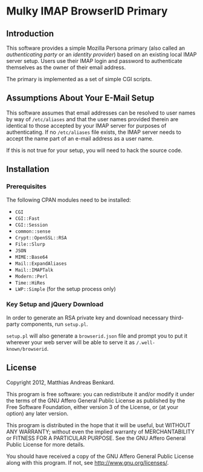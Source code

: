 <!--- -*- mode: markdown; coding: utf-8 -*- --->

# Mulky IMAP BrowserID Primary

## Introduction

This software provides a simple Mozilla Persona primary (also called
an *authenticating party* or an *identity provider*) based on an existing
local IMAP server setup.  Users use their IMAP login and password to
authenticate themselves as the owner of their email address.

The primary is implemented as a set of simple CGI scripts.


## Assumptions About Your E-Mail Setup

This software assumes that email addresses can be resolved to user
names by way of `/etc/aliases` and that the user names provided
therein are identical to those accepted by your IMAP server for
purposes of authenticating.  If no `/etc/aliases` file exists, the
IMAP server needs to accept the name part of an e-mail address as a
user name.

If this is not true for your setup, you will need to hack the source
code.


## Installation

### Prerequisites

The following CPAN modules need to be installed:

 * `CGI`
 * `CGI::Fast`
 * `CGI::Session`
 * `common::sense`
 * `Crypt::OpenSSL::RSA`
 * `File::Slurp`
 * `JSON`
 * `MIME::Base64`
 * `Mail::ExpandAliases`
 * `Mail::IMAPTalk`
 * `Modern::Perl`
 * `Time::HiRes`
 * `LWP::Simple` (for the setup process only)

### Key Setup and jQuery Download

In order to generate an RSA private key and download necessary
third-party components, run `setup.pl`.

`setup.pl` will also generate a `browserid.json` file and prompt you
to put it wherever your web server will be able to serve it as
`/.well-known/browserid`.


## License

Copyright 2012, Matthias Andreas Benkard.

This program is free software: you can redistribute it and/or modify
it under the terms of the GNU Affero General Public License as published by
the Free Software Foundation, either version 3 of the License, or
(at your option) any later version.

This program is distributed in the hope that it will be useful,
but WITHOUT ANY WARRANTY; without even the implied warranty of
MERCHANTABILITY or FITNESS FOR A PARTICULAR PURPOSE.  See the
GNU Affero General Public License for more details.

You should have received a copy of the GNU Affero General Public License
along with this program.  If not, see <http://www.gnu.org/licenses/>.
